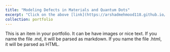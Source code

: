 ```yaml
---
title: "Modeling Defects in Materials and Quantum Dots"
excerpt: "Click on the above [link](https://arshadmehmood118.github.io/portfolio/portfolio-2/) to read about it. <br/><br/><img src='/images/Ultrafast.png'>"
collection: portfolio
---
```


This is an item in your portfolio. It can be have images or nice text. If you name the file .md, it will be parsed as markdown. If you name the file .html, it will be parsed as HTML.
